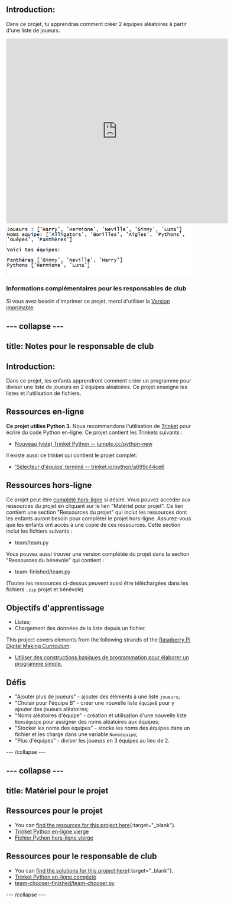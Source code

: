 ## Introduction:

Dans ce projet, tu apprendras comment créer 2 équipes aléatoires à partir d'une liste de joueurs.

<div class="trinket">
  <iframe src="https://trinket.io/embed/python/a699c44ce6?outputOnly=true&start=result" width="600" height="500" frameborder="0" marginwidth="0" marginheight="0" allowfullscreen>
  </iframe>
  <img src="images/team-finished.png">
</div>

### Informations complémentaires pour les responsables de club

Si vous avez besoin d'imprimer ce projet, merci d'utiliser la [Version imprimable](https://projects.raspberrypi.org/en/projects/team-chooser/print).

## \--- collapse \---

## title: Notes pour le responsable de club

## Introduction:

Dans ce projet, les enfants apprendront comment créer un programme pour diviser une liste de joueurs en 2 équipes aléatoires. Ce projet enseigne les listes et l'utilisation de fichiers.

## Ressources en-ligne

**Ce projet utilise Python 3.** Nous recommandons l'utilisation de [Trinket](https://trinket.io/) pour écrire du code Python en-ligne. Ce projet contient les Trinkets suivants :

* [Nouveau (vide) Trinket Python -- jumpto.cc/python-new](http://jumpto.cc/python-new)

Il existe aussi ce trinket qui contient le projet complet:

* [‘Sélecteur d'équipe’ terminé -- trinket.io/python/a699c44ce6](https://trinket.io/python/a699c44ce6)

## Ressources hors-ligne

Ce projet peut être [complété hors-ligne](https://www.codeclubprojects.org/en-GB/resources/python-working-offline/) si désiré. Vous pouvez accéder aux ressources du projet en cliquant sur le lien "Matériel pour projet". Ce lien contient une section "Ressources du projet" qui inclut les ressources dont les enfants auront besoin pour compléter le projet hors-ligne. Assurez-vous que les enfants ont accès à une copie de ces ressources. Cette section inclut les fichiers suivants :

* team/team.py

Vous pouvez aussi trouver une version complétée du projet dans la section "Ressources du bénévole" qui contient :

* team-finished/team.py

(Toutes les ressources ci-dessus peuvent aussi être téléchargées dans les fichiers `.zip` projet et bénévole)

## Objectifs d'apprentissage

* Listes;
* Chargement des données de la liste depuis un fichier.

This project covers elements from the following strands of the [Raspberry Pi Digital Making Curriculum](https://rpf.io/curriculum):

* [Utiliser des constructions basiques de programmation pour élaborer un programme simple.](https://www.raspberrypi.org/curriculum/programming/creator)

## Défis

* "Ajouter plus de joueurs" - ajouter des éléments à une liste `joueurs`;
* "Choisir pour l'équipe B" - créer une nouvelle liste ` équipeB ` pour y ajouter des joueurs aléatoires;
* "Noms aléatoires d'équipe" - création et utilisation d'une nouvelle liste `Nomséquipe` pour assigner des noms aléatoires aux équipes;
* "Stocker les noms des équipes" - stocke les noms des équipes dans un fichier et les charge dans une variable `Nomséquipe`;
* "Plus d'équipes" - diviser les joueurs en 3 équipes au lieu de 2.

\--- /collapse \---

## \--- collapse \---

## title: Matériel pour le projet

## Ressources pour le projet

* You can [find the resources for this project here](https://rpf.io/p/en/team-chooser-go){:target="_blank"}.
* [Trinket Python en-ligne vierge](http://jumpto.cc/python-new)
* [Fichier Python hors-ligne vierge](resources/new-new.py)

## Ressources pour le responsable de club

* You can [find the solutions for this project here](https://rpf.io/p/en/team-chooser-get){:target="_blank"}.
* [Trinket Python en-ligne completé](https://trinket.io/python/a699c44ce6)
* [team-chooser-finished/team-chooser.py](resources/team-chooser-finished-team-chooser.py)

\--- /collapse \---